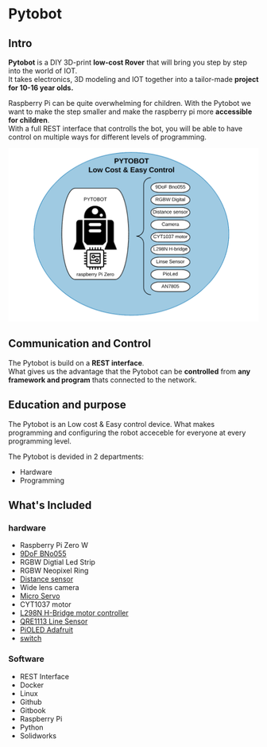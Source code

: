 # Pytobot

## Intro

**Pytobot** is a DIY 3D-print **low-cost Rover** that will bring you step by step into the world of IOT.   
It takes electronics, 3D modeling and IOT together into a tailor-made **project for 10-16 year olds.**

Raspberry Pi can be quite overwhelming for children. With the Pytobot we want to make the step smaller and make the raspberry pi more **accessible for children**.   
With a full REST interface that controlls the bot, you will be able to have control on multiple ways for different levels of programming. 

![](.gitbook/assets/screenshot-2019-03-27-at-19.18.55.png)

## Communication and Control 

The Pytobot is build on a **REST interface**.   
What gives us the advantage that the Pytobot can be **controlled** from **any framework and program** thats connected to the network. 

## Education and purpose

The Pytobot is an Low cost & Easy control device. What makes programming and configuring the robot acceceble for everyone at every programming level. 

The Pytobot is devided in 2 departments:

* Hardware
* Programming

## What's Included

### hardware

* Raspberry Pi Zero W
* [9DoF BNo055]() 
* RGBW Digtial Led Strip
* RGBW Neopixel Ring
* [Distance sensor](https://www.adafruit.com/product/164)
* Wide lens camera
* [Micro Servo](http://www.ee.ic.ac.uk/pcheung/teaching/DE1_EE/stores/sg90_datasheet.pdf)
* CYT1037 motor
* [L298N H-Bridge motor controller](https://www.sparkfun.com/datasheets/Robotics/L298_H_Bridge.pdf)
* [QRE1113 Line Sensor](https://www.sparkfun.com/products/9453)
* [PiOLED Adafruit](https://www.adafruit.com/product/3527)
* [switch](https://www.sparkfun.com/products/8837)

### Software

* REST Interface
* Docker
* Linux
* Github
* Gitbook
* Raspberry Pi
* Python
* Solidworks

